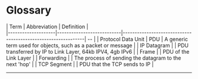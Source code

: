 # Glossary


| Term               | Abbreviation | Definition |                                                   
|--------------------|---------------------------|--------------------------------------------------------------| -- |
| Protocol Data Unit | PDU          | A generic term used for objects, such as a packet or message |
| IP Datagram        |              | PDU transferred by IP to Link Layer, 64kb IPV4, 4gb IPv6 |
| Frame              |              | PDU of the Link Layer |
| Forwarding         |              | The process of sending the datagram to the next 'hop' |
| TCP Segment        |              | PDU that the TCP sends to IP |

---

